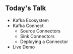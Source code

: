 ## Today's Talk

* Kafka Ecosystem
* Kafka Connect
  * Source Connectors
  * Sink Connectors
  * Deploying a Connector
* Live Demo
